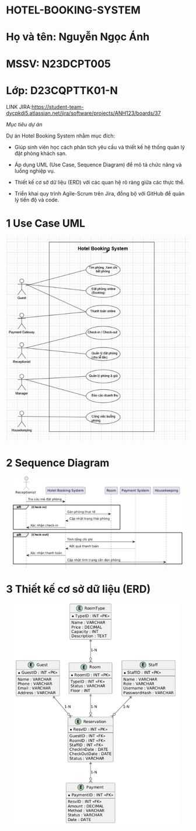 # HOTEL-BOOKING-SYSTEM
# Họ và tên: Nguyễn Ngọc Ánh
# MSSV: N23DCPT005
# Lớp: D23CQPTTK01-N
LINK JIRA:https://student-team-dycpkdi5.atlassian.net/jira/software/projects/ANH123/boards/37  


*Mục tiêu dự án*

Dự án Hotel Booking System nhằm mục đích:

- Giúp sinh viên học cách phân tích yêu cầu và thiết kế hệ thống quản lý đặt phòng khách sạn.

- Áp dụng UML (Use Case, Sequence Diagram) để mô tả chức năng và luồng nghiệp vụ.

- Thiết kế cơ sở dữ liệu (ERD) với các quan hệ rõ ràng giữa các thực thể.

- Triển khai quy trình Agile-Scrum trên Jira, đồng bộ với GitHub để quản lý tiến độ và code.


# 1 Use Case UML  

![anh](https://github.com/nguyenngocanh0804/HOTEL-BOOKING-SYSTEM/blob/9f8cfe2436164d5964125563adbc3230a196dd87/S%C6%A0%20%C4%90%E1%BB%92%20USE%20CASE%20HT.png)


# 2 Sequence Diagram

![anh](https://github.com/nguyenngocanh0804/HOTEL-BOOKING-SYSTEM/blob/9f8cfe2436164d5964125563adbc3230a196dd87/SEQUENCE%20HT.png)


# 3 Thiết kế cơ sở dữ liệu (ERD)  

![anh](https://github.com/nguyenngocanh0804/HOTEL-BOOKING-SYSTEM/blob/9f8cfe2436164d5964125563adbc3230a196dd87/ERD.png)
